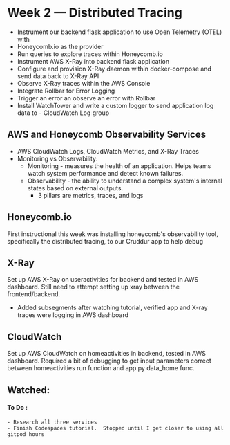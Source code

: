 # Week 2 — Distributed Tracing
 - Instrument our backend flask application to use Open Telemetry (OTEL) with
 - Honeycomb.io as the provider
 - Run queries to explore traces within Honeycomb.io
 - Instrument AWS X-Ray into backend flask application
 - Configure and provision X-Ray daemon within docker-compose and send data back to X-Ray API
 - Observe X-Ray traces within the AWS Console
 - Integrate Rollbar for Error Logging
 - Trigger an error an observe an error with Rollbar
 - Install WatchTower and write a custom logger to send application log data to - CloudWatch Log group

## AWS and Honeycomb Observability Services
- AWS CloudWatch Logs, CloudWatch Metrics, and X-Ray Traces
- Monitoring vs Observability: 
    - Monitoring - measures the health of an application. Helps teams watch system performance and detect known failures. 
    - Observability - the ability to understand a complex system's internal states based on external outputs. 
        - 3 pillars are metrics, traces, and logs

## Honeycomb.io
First instructional this week was installing honeycomb's observability tool, specifically the distributed tracing, to our Cruddur app to help debug  
    
## X-Ray
Set up AWS X-Ray on useractivities for backend and tested in AWS dashboard.  Still need to attempt setting up xray between the frontend/backend. 
 - Added subsegments after watching tutorial, verified app and X-ray traces were logging in AWS dashboard

## CloudWatch
Set up AWS CloudWatch on homeactivities in backend, tested in AWS dashboard. Required a bit of debugging to get input parameters correct between homeactivities run function and app.py data_home func. 

## Watched: 


#### To Do :
    - Research all three services
    - Finish Codespaces tutorial.  Stopped until I get closer to using all gitpod hours